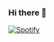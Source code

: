 ### Hi there 👋

[![Spotify](https://spotify-github-readme.vercel.app/api/spotify)](https://open.spotify.com/track/09DTiTZKjUYpIhi9FkpoY2?si=6a60eb0366f440b6)


<!--
**lisbao1303/lisbao1303** is a ✨ _special_ ✨ repository because its `README.md` (this file) appears on your GitHub profile.

Here are some ideas to get you started:

- 🔭 I’m currently working on ...
- 🌱 I’m currently learning ...
- 👯 I’m looking to collaborate on ...
- 🤔 I’m looking for help with ...
- 💬 Ask me about ...
- 📫 How to reach me: ...
- 😄 Pronouns: ...
- ⚡ Fun fact: ...
-->
